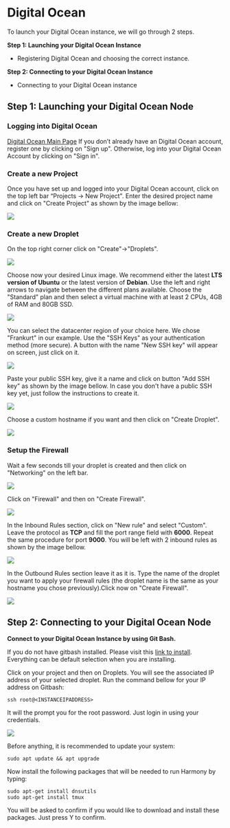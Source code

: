 # Digital Ocean

To launch your Digital Ocean instance, we will go through 2 steps.

**Step 1: Launching your Digital Ocean Instance**

* Registering Digital Ocean and choosing the correct instance.

**Step 2: Connecting to your Digital Ocean Instance** 

* Connecting to your Digital Ocean instance 

## Step 1: Launching your Digital Ocean Node <a id="step-1-launching-your-aws-node"></a>

### Logging into **Digital Ocean** <a id="logging-into-vultr"></a>

[​Digital Ocean Main Page](https://www.digitalocean.com/) If you don’t already have an Digital Ocean account, register one by clicking on "Sign up". Otherwise, log into your Digital Ocean Account by clicking on "Sign in".

### Create a new P**roject** <a id="create-a-new-instance"></a>

Once you have set up and logged into your Digital Ocean account, click on the top left bar “Projects -&gt; New Project". Enter the desired project name and click on "Create Project" as shown by the image bellow:

![](../../../.gitbook/assets/do1%20%281%29.png)

### Create a new Droplet <a id="create-a-new-instance"></a>

On the top right corner click on "Create"-&gt;"Droplets".

![](../../../.gitbook/assets/do2.png)

Choose now your desired Linux image. We recommend either the latest **LTS version of Ubuntu** or the latest version of **Debian**. Use the left and right arrows to navigate between the different plans available. Choose the "Standard" plan and then select a virtual machine with at least 2 CPUs, 4GB of RAM and 80GB SSD.

![](../../../.gitbook/assets/do3.1%20%281%29.png)

You can select the datacenter region of your choice here. We chose "Frankurt" in our example. Use the "SSH Keys" as your authentication method \(more secure\). A button with the name "New SSH key" will appear on screen, just click on it.

![](../../../.gitbook/assets/do3.2.png)

Paste your public SSH key, give it a name and click on button "Add SSH key" as shown by the image bellow. In case you don't have a public SSH key yet, just follow the instructions to create it.

![](../../../.gitbook/assets/do3.3%20%281%29.png)

Choose a custom hostname if you want and then click on "Create Droplet".

![](../../../.gitbook/assets/do3.4.png)

### Setup the Firewall <a id="create-firewall-group"></a>

Wait a few seconds till your droplet is created and then click on "Networking" on the left bar.

![](../../../.gitbook/assets/do4%20%281%29.png)

Click on "Firewall" and then on "Create Firewall".

![](../../../.gitbook/assets/do5%20%281%29.png)

In the Inbound Rules section, click on "New rule" and select "Custom". Leave the protocol as **TCP** and fill the port range field with **6000**. Repeat the same procedure for port **9000**. You will be left with 2 inbound rules as shown by the image bellow.

![](../../../.gitbook/assets/do5.1%20%281%29.png)

In the Outbound Rules section leave it as it is. Type the name of the droplet you want to apply your firewall rules \(the droplet name is the same as your hostname you chose previously\).Click now on "Create Firewall".

![](../../../.gitbook/assets/do5.2.png)

## **Step 2: Connecting to your Digital Ocean Node** <a id="step-2-connecting-to-your-vultr-node"></a>

**Connect to your Digital Ocean Instance by using Git Bash.**

If you do not have gitbash installed. Please visit this [link to install](https://gitforwindows.org/). Everything can be default selection when you are installing.

Click on your project and then on Droplets. You will see the associated IP address of your selected droplet. Run the command bellow for your IP address on Gitbash:

```text
ssh root@<INSTANCEIPADDRESS>
```

It will the prompt you for the root password. Just login in using your credentials.

![](../../../.gitbook/assets/dossh.png)

Before anything, it is recommended to update your system:

```text
sudo apt update && apt upgrade
```

Now install the following packages that will be needed to run Harmony by typing:

```text
sudo apt-get install dnsutils
sudo apt-get install tmux
```

You will be asked to confirm if you would like to download and install these packages. Just press Y to confirm.

